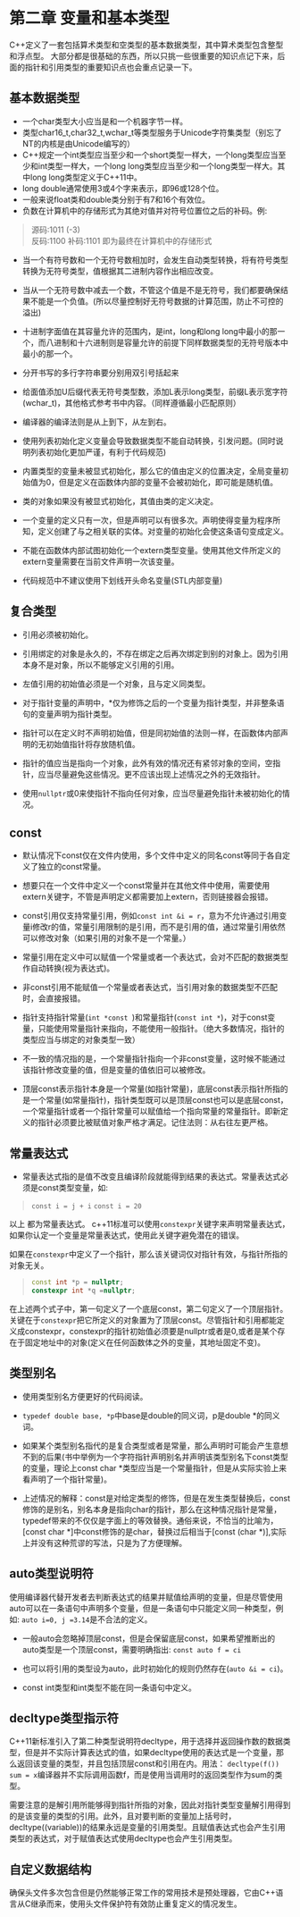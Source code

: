 # 第二章 变量和基本类型

C++定义了一套包括算术类型和空类型的基本数据类型，其中算术类型包含整型和浮点型。
大部分都是很基础的东西，所以只挑一些很重要的知识点记下来，后面的指针和引用类型的重要知识点也会重点记录一下。

## 基本数据类型

* 一个char类型大小应当是和一个机器字节一样。
* 类型char16_t,char32_t,wchar_t等类型服务于Unicode字符集类型（别忘了NT的内核是由Unicode编写的）
* C++规定一个int类型应当至少和一个short类型一样大，一个long类型应当至少和int类型一样大，一个long long类型应当至少和一个long类型一样大。其中long long类型定义于C++11中。
* long double通常使用3或4个字来表示，即96或128个位。
* 一般来说float类和double类分别于有7和16个有效位。
* 负数在计算机中的存储形式为其绝对值并对符号位置位之后的补码。例:

> 源码:1011 (-3)  
> 反码:1100
> 补码:1101 即为最终在计算机中的存储形式

* 当一个有符号数和一个无符号数相加时，会发生自动类型转换，将有符号类型转换为无符号类型，值根据其二进制内容作出相应改变。
* 当从一个无符号数中减去一个数，不管这个值是不是无符号，我们都要确保结果不能是一个负值。(所以尽量控制好无符号数据的计算范围，防止不可控的溢出)
* 十进制字面值在其容量允许的范围内，是int，long和long long中最小的那一个，而八进制和十六进制则是容量允许的前提下同样数据类型的无符号版本中最小的那一个。
* 分开书写的多行字符串要分别用双引号括起来
* 给面值添加U后缀代表无符号类型数，添加L表示long类型，前缀L表示宽字符(wchar_t)，其他格式参考书中内容。（同样遵循最小匹配原则）

* 编译器的编译法则是从上到下，从左到右。
* 使用列表初始化定义变量会导致数据类型不能自动转换，引发问题。(同时说明列表初始化更加严谨，有利于代码规范)
* 内置类型的变量未被显式初始化，那么它的值由定义的位置决定，全局变量初始值为0，但是定义在函数体内部的变量不会被初始化，即可能是随机值。
* 类的对象如果没有被显式初始化，其值由类的定义决定。

* 一个变量的定义只有一次，但是声明可以有很多次。声明使得变量为程序所知，定义创建了与之相关联的实体。对变量的初始化会使这条语句变成定义。
* 不能在函数体内部试图初始化一个extern类型变量。使用其他文件所定义的extern变量需要在当前文件声明一次该变量。
* 代码规范中不建议使用下划线开头命名变量(STL内部变量)

## 复合类型

* 引用必须被初始化。
* 引用绑定的对象是永久的，不存在绑定之后再次绑定到别的对象上。因为引用本身不是对象，所以不能够定义引用的引用。
* 左值引用的初始值必须是一个对象，且与定义同类型。

* 对于指针变量的声明中，*仅为修饰之后的一个变量为指针类型，并非整条语句的变量声明为指针类型。
* 指针可以在定义时不声明初始值，但是同初始值的法则一样，在函数体内部声明的无初始值指针将存放随机值。
* 指针的值应当是指向一个对象，此外有效的情况还有紧邻对象的空间，空指针，应当尽量避免这些情况。更不应该出现上述情况之外的无效指针。
* 使用`nullptr`或0来使指针不指向任何对象，应当尽量避免指针未被初始化的情况。

## const

* 默认情况下const仅在文件内使用，多个文件中定义的同名const等同于各自定义了独立的const常量。
* 想要只在一个文件中定义一个const常量并在其他文件中使用，需要使用extern关键字，不管是声明定义都需要加上extern，否则链接器会报错。
* const引用仅支持常量引用，例如`const int &i = r`，意为不允许通过引用变量i修改r的值，常量引用限制的是引用，而不是引用的值，通过常量引用依然可以修改对象（如果引用的对象不是一个常量。）
* 常量引用在定义中可以赋值一个常量或者一个表达式，会对不匹配的数据类型作自动转换(视为表达式)。
* 非const引用不能赋值一个常量或者表达式，当引用对象的数据类型不匹配时，会直接报错。
  
* 指针支持指针常量(`int *const `)和常量指针(`const int *`)，对于const变量，只能使用常量指针来指向，不能使用一般指针。（绝大多数情况，指针的类型应当与绑定的对象类型一致）
* 不一致的情况指的是，一个常量指针指向一个非const变量，这时候不能通过该指针修改变量的值，但是变量的值依旧可以被修改。

* 顶层const表示指针本身是一个常量(如指针常量)，底层const表示指针所指的是一个常量(如常量指针)，指针类型既可以是顶层const也可以是底层const，一个常量指针或者一个指针常量可以赋值给一个指向常量的常量指针。即新定义的指针必须要比被赋值对象严格才满足。记住法则：从右往左更严格。

## 常量表达式

* 常量表达式指的是值不改变且编译阶段就能得到结果的表达式。常量表达式必须是const类型变量，如:

> `const i = j + i`
> `const i = 20`

以上 都为常量表达式。
c++11标准可以使用`constexpr`关键字来声明常量表达式，如果你认定一个变量是常量表达式，使用此关键字避免潜在的错误。

如果在`constexpr`中定义了一个指针，那么该关键词仅对指针有效，与指针所指的对象无关。

> ```cpp
> const int *p = nullptr;
> constexpr int *q =nullptr;
> ```

在上述两个式子中，第一句定义了一个底层const，第二句定义了一个顶层指针。关键在于`constexpr`把它所定义的对象置为了顶层const。尽管指针和引用都能定义成constexpr，constexpr的指针初始值必须要是nullptr或者是0,或者是某个存在于固定地址中的对象(定义在任何函数体之外的变量，其地址固定不变)。

## 类型别名

* 使用类型别名方便更好的代码阅读。
* `typedef double base, *p`中base是double的同义词，p是double *的同义词。

* 如果某个类型别名指代的是复合类型或者是常量，那么声明时可能会产生意想不到的后果(书中举例为一个字符指针声明别名并声明该类型别名下const类型的变量，理论上const char *类型应当是一个常量指针，但是从实际实验上来看声明了一个指针常量)。
* 上述情况的解释：const是对给定类型的修饰，但是在发生类型替换后，const修饰的是别名，别名本身是指向char的指针，那么在这种情况指针是常量，typedef带来的不仅仅是字面上的等效替换。通俗来说，不恰当的比喻为，[const char *]中const修饰的是char，替换过后相当于[const (char *)],实际上并没有这种荒谬的写法，只是为了方便理解。

## auto类型说明符

使用编译器代替开发者去判断表达式的结果并赋值给声明的变量，但是尽管使用auto可以在一条语句中声明多个变量，但是一条语句中只能定义同一种类型，例如:
`auto i=0, j =3.14`是不合法的定义。

* 一般auto会忽略掉顶层const，但是会保留底层const，如果希望推断出的auto类型是一个顶层const，需要明确指出:
`const auto f = ci`

* 也可以将引用的类型设为auto，此时初始化的规则仍然存在(`auto &i = ci`)。
* const int类型和int类型不能在同一条语句中定义。

## decltype类型指示符

C++11新标准引入了第二种类型说明符decltype，用于选择并返回操作数的数据类型，但是并不实际计算表达式的值，如果decltype使用的表达式是一个变量，那么返回该变量的类型，并且包括顶层const和引用在内。用法：
`decltype(f()) sum = x`编译器并不实际调用函数f，而是使用当调用时的返回类型作为sum的类型。

需要注意的是解引用所能够得到指针所指的对象，因此对指针类型变量解引用得到的是该变量的类型的引用。此外，且对要判断的变量加上括号时，decltype((variable))的结果永远是变量的引用类型。且赋值表达式也会产生引用类型的表达式，对于赋值表达式使用decltype也会产生引用类型。

## 自定义数据结构

确保头文件多次包含但是仍然能够正常工作的常用技术是预处理器，它由C++语言从C继承而来，使用头文件保护符有效防止重复定义的情况发生。
